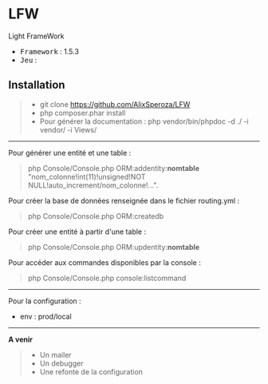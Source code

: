 # LFW
Light FrameWork

 - <kbd>Framework</kbd> : 1.5.3
 - <kbd>Jeu</kbd> :

Installation
----------

> - git clone https://github.com/AlixSperoza/LFW
> - php composer.phar install
> - Pour générer la documentation : php vendor/bin/phpdoc -d ./ -i vendor/ -i Views/

----------
Pour générer une entité et une table :
> php Console/Console.php ORM:addentity:**nomtable** "nom_colonne!int(11)!unsigned!NOT NULL!auto_increment/nom_colonne!...".

Pour créer la base de données renseignée dans le fichier routing.yml :
> php Console/Console.php ORM:createdb

Pour créer une entité à partir d'une table :
> php Console/Console.php ORM:updentity:**nomtable**

Pour accéder aux commandes disponibles par la console :
> php Console/Console.php console:listcommand

----------

Pour la configuration :

 - env : prod/local

----------

**A venir**

> - Un mailer
> - Un debugger
> - Une refonte de la configuration